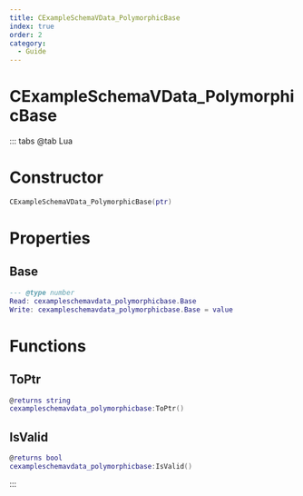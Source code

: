 ```yaml
---
title: CExampleSchemaVData_PolymorphicBase
index: true
order: 2
category:
  - Guide
---
```


# CExampleSchemaVData_PolymorphicBase

::: tabs
@tab Lua
# Constructor
```lua
CExampleSchemaVData_PolymorphicBase(ptr)
```
# Properties
## Base 
```lua
--- @type number
Read: cexampleschemavdata_polymorphicbase.Base
Write: cexampleschemavdata_polymorphicbase.Base = value
```
# Functions
## ToPtr
```lua
@returns string
cexampleschemavdata_polymorphicbase:ToPtr()
```
## IsValid
```lua
@returns bool
cexampleschemavdata_polymorphicbase:IsValid()
```

:::